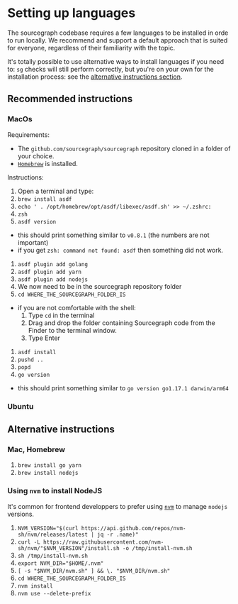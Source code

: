 # Setting up languages

The sourcegraph codebase requires a few languages to be installed in orde to run locally. We recommend and support a default approach that is suited for everyone, regardless of their familiarity with the topic. 

It's totally possible to use alternative ways to install languages if you need to: `sg` checks will still perform correctly, but you're on your own for the installation process: see the [alternative instructions section](#alternative-instructions).

## Recommended instructions 

### MacOs

Requirements: 

- The `github.com/sourcegraph/sourcegraph` repository cloned in a folder of your choice.
- [`Homebrew`](https://brew.shell) is installed.

Instructions:

1. Open a terminal and type: 
1. `brew install asdf`
1. `echo ' . /opt/homebrew/opt/asdf/libexec/asdf.sh' >> ~/.zshrc:`
1. `zsh`
1. `asdf version`
  - this should print something similar to `v0.8.1` (the numbers are not important) 
  - if you get `zsh: command not found: asdf` then something did not work.
  <!--- TODO replace this with `sg setup2 checks -->
1. `asdf plugin add golang`
1. `asdf plugin add yarn`
1. `asdf plugin add nodejs`
1. We now need to be in the sourcegraph repository folder
1. `cd WHERE_THE_SOURCEGRAPH_FOLDER_IS`
  - if you are not comfortable with the shell:
    1. Type `cd` in the terminal
    1. Drag and drop the folder containing Sourcegraph code from the Finder to the terminal window.
    1. Type Enter
1. `asdf install` 
1. `pushd ..`
1. `popd`
1. `go version`
  - this should print something similar to `go version go1.17.1 darwin/arm64`
  <!--- TODO replace this with `sg setup2 checks -->

### Ubuntu

## Alternative instructions 

### Mac, Homebrew

1. `brew install go yarn`
1. `brew install nodejs`

### Using `nvm` to install NodeJS

It's common for frontend developpers to prefer using [`nvm`](https://github.com/nvm-sh/nvm) to manage `nodejs` versions. 

1. `NVM_VERSION="$(curl https://api.github.com/repos/nvm-sh/nvm/releases/latest | jq -r .name)"`
1. `curl -L https://raw.githubusercontent.com/nvm-sh/nvm/"$NVM_VERSION"/install.sh -o /tmp/install-nvm.sh`
1. `sh /tmp/install-nvm.sh`
1. `export NVM_DIR="$HOME/.nvm"`
1. `[ -s "$NVM_DIR/nvm.sh" ] && \. "$NVM_DIR/nvm.sh"`
1. `cd WHERE_THE_SOURCEGRAPH_FOLDER_IS`
1. `nvm install`
1. `nvm use --delete-prefix`

